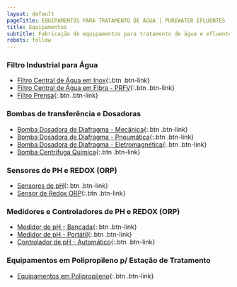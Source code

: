 ```yaml
---
layout: default
pageTitle: EQUIPAMENTOS PARA TRATAMENTO DE ÁGUA | PUREWATER EFLUENTES
title: Equipamentos 
subtitle: Fabricação de equipamentos para tratamento de água e efluentes
robots: follow
---
```


### Filtro Industrial para Água

- [Filtro Central de Água em Inox](filtro-central-de-agua-inox.html){:.btn .btn-link}
- [Filtro Central de Água em Fibra - PRFV](filtro-central-de-agua.html){:.btn .btn-link}
- [Filtro Prensa](filtro-prensa.html){:.btn .btn-link}

### Bombas de transferência e Dosadoras


- [Bomba Dosadora de Diafragma - Mecânica](bomba-dosadora-de-diafragma-mecanica.html){:.btn .btn-link}
- [Bomba Dosadora de Diafragma - Pneumática](bomba-dosadora-de-diafragma-pneumatica.html){:.btn .btn-link}
- [Bomba Dosadora de Diafragma - Eletromagnética](bomba-dosadora-de-diafragma-eletromagnetica.html){:.btn .btn-link}
- [Bomba Centrifuga Química](bomba-centrifuga-quimica.html){:.btn .btn-link}

### Sensores de PH e REDOX (ORP)

- [Sensores de pH](eletrodo-de-ph.html){:.btn .btn-link}
- [Sensor de Redox ORP](eletrodo-de-redox.html){:.btn .btn-link}


### Medidores e Controladores de PH e REDOX (ORP)

- [Medidor de pH - Bancada](medidor-de-ph-modelo-bancada.html){:.btn .btn-link}
- [Medidor de pH - Portátil](medidor-de-ph-modelo-portatil.html){:.btn .btn-link}
- [Controlador de pH - Automático](controlador-de-ph-automatico.html){:.btn .btn-link}


### Equipamentos em Polipropileno p/ Estação de Tratamento

- [Equipamentos em Polipropileno](equipamentos-polipropileno.html){:.btn .btn-link}
